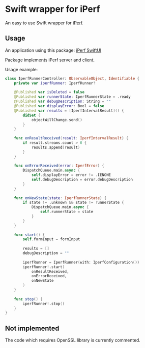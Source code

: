 # Swift wrapper for iPerf

An easy to use Swift wrapper for [iPerf](https://github.com/esnet/iperf).

## Usage

An application using this package: [iPerf SwiftUI](https://github.com/igorskh/iperf-swiftui)

Package implements iPerf server and client.

Usage example:
```swift
class IperfRunnerController: ObservableObject, Identifiable {
    private var iperfRunner: IperfRunner?
    
    @Published var isDeleted = false
    @Published var runnerState: IperfRunnerState = .ready
    @Published var debugDescription: String = ""
    @Published var displayError: Bool = false
    @Published var results = [IperfIntervalResult]() {
        didSet {
            objectWillChange.send()
        }
    }
    
    func onResultReceived(result: IperfIntervalResult) {
        if result.streams.count > 0 {
            results.append(result)
        }
    }
    
    func onErrorReceived(error: IperfError) {
        DispatchQueue.main.async {
            self.displayError = error != .IENONE
            self.debugDescription = error.debugDescription
        }
    }
    
    func onNewState(state: IperfRunnerState) {
        if state != .unknown && state != runnerState {
            DispatchQueue.main.async {
                self.runnerState = state
            }
        }
    }
    
    func start() {
        self.formInput = formInput
        
        results = []
        debugDescription = ""
        
        iperfRunner = IperfRunner(with: IperfConfiguration())
        iperfRunner!.start(
            onResultReceived,
            onErrorReceived,
            onNewState
        )
    }
    
    func stop() {
        iperfRunner!.stop()
    }
}

```

## Not implemented

The code which requires OpenSSL library is currently commented. 
